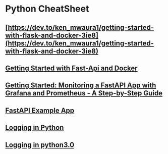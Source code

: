 # Python CheatSheet

## [https://dev.to/ken_mwaura1/getting-started-with-flask-and-docker-3ie8](https://dev.to/ken_mwaura1/getting-started-with-flask-and-docker-3ie8)
## [Getting Started with Fast-Api and Docker](https://dev.to/ken_mwaura1/getting-started-with-fast-api-and-docker-515)
## [Getting Started: Monitoring a FastAPI App with Grafana and Prometheus - A Step-by-Step Guide](https://dev.to/ken_mwaura1/getting-started-monitoring-a-fastapi-app-with-grafana-and-prometheus-a-step-by-step-guide-3fbn)
## [FastAPI Example App](https://github.com/KenMwaura1/Fast-Api-example)
## [Logging in Python](https://fangpenlin.com/posts/2012/08/26/good-logging-practice-in-python/)
## [Logging in python3.0](https://coding-stream-of-consciousness.com/2018/11/26/logging-in-python-3-like-java-log4j-logback/)
